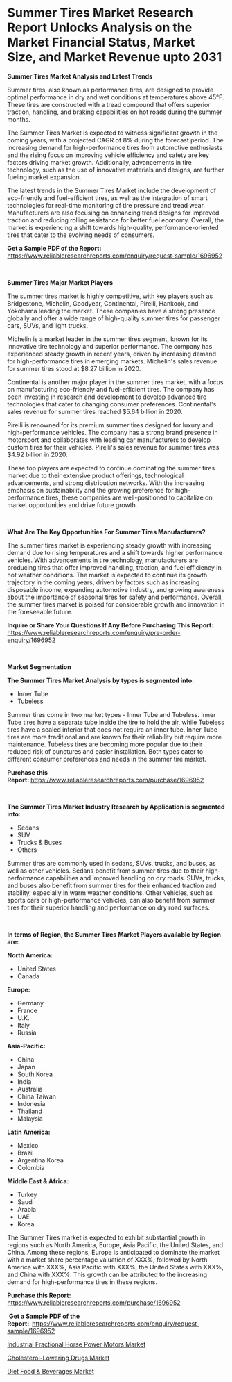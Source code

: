 <p><h1>Summer Tires Market Research Report Unlocks Analysis on the Market Financial Status, Market Size, and Market Revenue upto 2031</h1></p><p><strong>Summer Tires Market Analysis and Latest Trends</strong></p>
<p><p>Summer tires, also known as performance tires, are designed to provide optimal performance in dry and wet conditions at temperatures above 45°F. These tires are constructed with a tread compound that offers superior traction, handling, and braking capabilities on hot roads during the summer months.</p><p>The Summer Tires Market is expected to witness significant growth in the coming years, with a projected CAGR of 8% during the forecast period. The increasing demand for high-performance tires from automotive enthusiasts and the rising focus on improving vehicle efficiency and safety are key factors driving market growth. Additionally, advancements in tire technology, such as the use of innovative materials and designs, are further fueling market expansion.</p><p>The latest trends in the Summer Tires Market include the development of eco-friendly and fuel-efficient tires, as well as the integration of smart technologies for real-time monitoring of tire pressure and tread wear. Manufacturers are also focusing on enhancing tread designs for improved traction and reducing rolling resistance for better fuel economy. Overall, the market is experiencing a shift towards high-quality, performance-oriented tires that cater to the evolving needs of consumers.</p></p>
<p><strong>Get a Sample PDF of the Report:&nbsp;</strong> <a href="https://www.reliableresearchreports.com/enquiry/request-sample/1696952">https://www.reliableresearchreports.com/enquiry/request-sample/1696952</a></p>
<p>&nbsp;</p>
<p><strong>Summer Tires Major Market Players</strong></p>
<p><p>The summer tires market is highly competitive, with key players such as Bridgestone, Michelin, Goodyear, Continental, Pirelli, Hankook, and Yokohama leading the market. These companies have a strong presence globally and offer a wide range of high-quality summer tires for passenger cars, SUVs, and light trucks.</p><p>Michelin is a market leader in the summer tires segment, known for its innovative tire technology and superior performance. The company has experienced steady growth in recent years, driven by increasing demand for high-performance tires in emerging markets. Michelin's sales revenue for summer tires stood at $8.27 billion in 2020.</p><p>Continental is another major player in the summer tires market, with a focus on manufacturing eco-friendly and fuel-efficient tires. The company has been investing in research and development to develop advanced tire technologies that cater to changing consumer preferences. Continental's sales revenue for summer tires reached $5.64 billion in 2020.</p><p>Pirelli is renowned for its premium summer tires designed for luxury and high-performance vehicles. The company has a strong brand presence in motorsport and collaborates with leading car manufacturers to develop custom tires for their vehicles. Pirelli's sales revenue for summer tires was $4.92 billion in 2020.</p><p>These top players are expected to continue dominating the summer tires market due to their extensive product offerings, technological advancements, and strong distribution networks. With the increasing emphasis on sustainability and the growing preference for high-performance tires, these companies are well-positioned to capitalize on market opportunities and drive future growth.</p></p>
<p>&nbsp;</p>
<p><strong>What Are The Key Opportunities For Summer Tires Manufacturers?</strong></p>
<p><p>The summer tires market is experiencing steady growth with increasing demand due to rising temperatures and a shift towards higher performance vehicles. With advancements in tire technology, manufacturers are producing tires that offer improved handling, traction, and fuel efficiency in hot weather conditions. The market is expected to continue its growth trajectory in the coming years, driven by factors such as increasing disposable income, expanding automotive industry, and growing awareness about the importance of seasonal tires for safety and performance. Overall, the summer tires market is poised for considerable growth and innovation in the foreseeable future.</p></p>
<p><strong>Inquire or Share Your Questions If Any Before Purchasing This Report:</strong> <a href="https://www.reliableresearchreports.com/enquiry/pre-order-enquiry/1696952">https://www.reliableresearchreports.com/enquiry/pre-order-enquiry/1696952</a></p>
<p>&nbsp;</p>
<p><strong>Market Segmentation</strong></p>
<p><strong>The Summer Tires Market Analysis by types is segmented into:</strong></p>
<p><ul><li>Inner Tube</li><li>Tubeless</li></ul></p>
<p><p>Summer tires come in two market types - Inner Tube and Tubeless. Inner Tube tires have a separate tube inside the tire to hold the air, while Tubeless tires have a sealed interior that does not require an inner tube. Inner Tube tires are more traditional and are known for their reliability but require more maintenance. Tubeless tires are becoming more popular due to their reduced risk of punctures and easier installation. Both types cater to different consumer preferences and needs in the summer tire market.</p></p>
<p><strong>Purchase this Report:&nbsp;</strong><a href="https://www.reliableresearchreports.com/purchase/1696952">https://www.reliableresearchreports.com/purchase/1696952</a></p>
<p>&nbsp;</p>
<p><strong>The Summer Tires Market Industry Research by Application is segmented into:</strong></p>
<p><ul><li>Sedans</li><li>SUV</li><li>Trucks & Buses</li><li>Others</li></ul></p>
<p><p>Summer tires are commonly used in sedans, SUVs, trucks, and buses, as well as other vehicles. Sedans benefit from summer tires due to their high-performance capabilities and improved handling on dry roads. SUVs, trucks, and buses also benefit from summer tires for their enhanced traction and stability, especially in warm weather conditions. Other vehicles, such as sports cars or high-performance vehicles, can also benefit from summer tires for their superior handling and performance on dry road surfaces.</p></p>
<p>&nbsp;</p>
<p><strong>In terms of Region, the Summer Tires Market Players available by Region are:</strong></p>
<p>
    <p> <strong> North America: </strong>
        <ul>
            <li>United States</li>
            <li>Canada</li>
        </ul>
        </p> 
    <p> <strong> Europe: </strong>
        <ul>
            <li>Germany</li>
            <li>France</li>
            <li>U.K.</li>
            <li>Italy</li>
            <li>Russia</li>
        </ul>
        </p> 
    <p> <strong> Asia-Pacific: </strong>
        <ul>
            <li>China</li>
            <li>Japan</li>
            <li>South Korea</li>
            <li>India</li>
            <li>Australia</li>
            <li>China Taiwan</li>
            <li>Indonesia</li>
            <li>Thailand</li>
            <li>Malaysia</li>
        </ul>
        </p> 
    <p> <strong> Latin America: </strong>
        <ul>
            <li>Mexico</li>
            <li>Brazil</li>
            <li>Argentina Korea</li>
            <li>Colombia</li>
        </ul>
        </p> 
    <p> <strong> Middle East & Africa: </strong>
        <ul>
            <li>Turkey</li>
            <li>Saudi</li>
            <li>Arabia</li>
            <li>UAE</li>
            <li>Korea</li>
        </ul>
    </p>
    </p>
<p><p>The Summer Tires market is expected to exhibit substantial growth in regions such as North America, Europe, Asia Pacific, the United States, and China. Among these regions, Europe is anticipated to dominate the market with a market share percentage valuation of XXX%, followed by North America with XXX%, Asia Pacific with XXX%, the United States with XXX%, and China with XXX%. This growth can be attributed to the increasing demand for high-performance tires in these regions.</p></p>
<p><strong>Purchase this Report: </strong><a href="https://www.reliableresearchreports.com/purchase/1696952">https://www.reliableresearchreports.com/purchase/1696952</a></p>
<p>&nbsp;<strong>Get a Sample PDF of the Report:&nbsp;&nbsp;</strong><a href="https://www.reliableresearchreports.com/enquiry/request-sample/1696952">https://www.reliableresearchreports.com/enquiry/request-sample/1696952</a></p>
<p><strong></strong></p>
<p><p><a href="https://view.publitas.com/reportprime-1/industrial-fractional-horse-power-motors-market-size-global-industry-overview-market-segmentation-and-forecast-2023-to-2030/">Industrial Fractional Horse Power Motors Market</a></p><p><a href="https://view.publitas.com/reportprime-1/cholesterol-lowering-drugs-market-research-report-forecasted-for-period-from-2023-2030-by-market-type-market-application-and-region/">Cholesterol-Lowering Drugs Market</a></p><p><a href="https://view.publitas.com/reportprime-1/diet-food-beverages-market-size-share-trends-analysis-report-by-material-by-type-by-end-user-by-region-and-segment-forecasts-2023-2030/">Diet Food & Beverages Market</a></p></p>